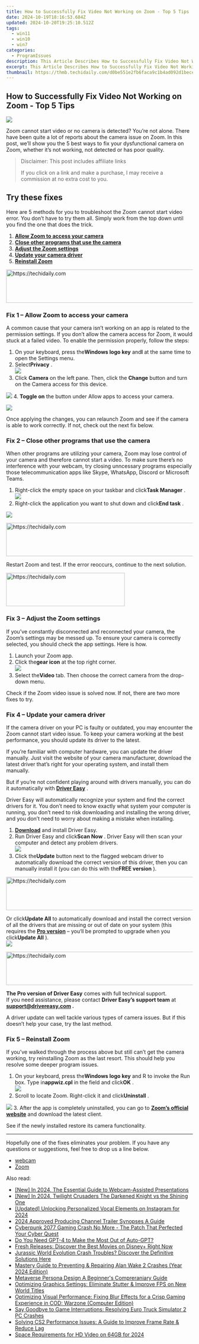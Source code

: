 ```yaml
---
title: How to Successfully Fix Video Not Working on Zoom - Top 5 Tips
date: 2024-10-19T18:16:53.684Z
updated: 2024-10-20T19:25:10.512Z
tags:
  - win11
  - win10
  - win7
categories:
  - ProgramIssues
description: This Article Describes How to Successfully Fix Video Not Working on Zoom - Top 5 Tips
excerpt: This Article Describes How to Successfully Fix Video Not Working on Zoom - Top 5 Tips
thumbnail: https://thmb.techidaily.com/d0be551e2fb6faca9c1b4ad092d1becef6333157c069bc8e90a60ea7ce1eb907.jpg
---
```


## How to Successfully Fix Video Not Working on Zoom - Top 5 Tips

![](https://images.drivereasy.com/wp-content/uploads/2022/03/zoom-cannot-start-video-1.jpg)

 Zoom cannot start video or no camera is detected? You’re not alone. There have been quite a lot of reports about the camera issue on Zoom. In this post, we’ll show you the 5 best ways to fix your dysfunctional camera on Zoom, whether it’s not working, not detected or has poor quality.

>  Disclaimer: This post includes affiliate links
>
>  If you click on a link and make a purchase, I may receive a commission at no extra cost to you.
>

## Try these fixes

 Here are 5 methods for you to troubleshoot the Zoom cannot start video error. You don’t have to try them all. Simply work from the top down until you find the one that does the trick.

1. **[Allow Zoom to access your camera](https://tools.techidaily.com/drivereasy/download/)**
2. **[Close other programs that use the camera](https://tools.techidaily.com/drivereasy/download/)**
3. **[Adjust the Zoom settings](https://tools.techidaily.com/drivereasy/download/)**
4. **[Update your camera driver](https://tools.techidaily.com/drivereasy/download/)**
5. **[Reinstall Zoom](https://tools.techidaily.com/drivereasy/download/)**

<!-- affiliate ads begin -->
<a href="https://appsumo.8odi.net/c/5597632/2100533/7443" target="_top" id="2100533">
  <img src="//a.impactradius-go.com/display-ad/7443-2100533" border="0" alt="https://techidaily.com" width="728" height="90"/>
</a>
<img height="0" width="0" src="https://appsumo.8odi.net/i/5597632/2100533/7443" style="position:absolute;visibility:hidden;" border="0" />
<!-- affiliate ads end -->

### Fix 1 – Allow Zoom to access your camera

 A common cause that your camera isn’t working on an app is related to the permission settings. If you don’t allow the camera access for Zoom, it would stuck at a failed video. To enable the permission properly, follow the steps:

1. On your keyboard, press the**Windows logo key** and**I** at the same time to open the Settings menu.
2. Select**Privacy** .  
![](https://images.drivereasy.com/wp-content/uploads/2020/12/1-2-3.jpg)
3. Click **Camera** on the left pane. Then, click the **Change** button and turn on the Camera access for this device.  

![](https://images.drivereasy.com/wp-content/uploads/2020/12/1-3-3.jpg)
4. **Toggle on** the button under Allow apps to access your camera.  

![](https://images.drivereasy.com/wp-content/uploads/2020/12/1-4-1.jpg)

 Once applying the changes, you can relaunch Zoom and see if the camera is able to work correctly. If not, check out the next fix below.

### Fix 2 – Close other programs that use the camera

 When other programs are utilizing your camera, Zoom may lose control of your camera and therefore cannot start a video. To make sure there’s no interference with your webcam, try closing unncessary programs especially those telecommunication apps like Skype, WhatsApp, Discord or Microsoft Teams.

1. Right-click the empty space on your taskbar and click**Task Manager** .  
![](https://images.drivereasy.com/wp-content/uploads/2020/10/1-1-10.jpg)
2. Right-click the application you want to shut down and click**End task** .  

![](https://images.drivereasy.com/wp-content/uploads/2020/09/2-2-1.jpg)

<!-- affiliate ads begin -->
<a href="https://aligracehair.sjv.io/c/5597632/2036472/19272" target="_top" id="2036472">
  <img src="//a.impactradius-go.com/display-ad/19272-2036472" border="0" alt="https://techidaily.com" width="728" height="90"/>
</a>
<img height="0" width="0" src="https://aligracehair.sjv.io/i/5597632/2036472/19272" style="position:absolute;visibility:hidden;" border="0" />
<!-- affiliate ads end -->

 Restart Zoom and test. If the error reoccurs, continue to the next solution.

<!-- affiliate ads begin -->
<a href="https://25home.pxf.io/c/5597632/2148647/16836" target="_top" id="2148647">
  <img src="//a.impactradius-go.com/display-ad/16836-2148647" border="0" alt="https://techidaily.com" width="320" height="90"/>
</a>
<img height="0" width="0" src="https://25home.pxf.io/i/5597632/2148647/16836" style="position:absolute;visibility:hidden;" border="0" />
<!-- affiliate ads end -->

### Fix 3 – Adjust the Zoom settings

 If you’ve constantly disconnected and reconnected your camera, the Zoom’s settings may be messed up. To ensure your camera is correctly selected, you should check the app settings. Here is how.

1. Launch your Zoom app.
2. Click the**gear icon** at the top right corner.  
![](https://images.drivereasy.com/wp-content/uploads/2020/12/2-6.jpg)
3. Select the**Video** tab. Then choose the correct camera from the drop-down menu.

 Check if the Zoom video issue is solved now. If not, there are two more fixes to try.

### Fix 4 – Update your camera driver

 If the camera driver on your PC is faulty or outdated, you may encounter the Zoom cannot start video issue. To keep your camera working at the best performance, you should update its driver to the latest.

 If you’re familiar with computer hardware, you can update the driver manually. Just visit the website of your camera manufacturer, download the latest driver that’s right for your operating system, and install them manually.

 But if you’re not confident playing around with drivers manually, you can do it automatically with **[Driver Easy](https://tools.techidaily.com/drivereasy/download/)**  .

 Driver Easy will automatically recognize your system and find the correct drivers for it. You don’t need to know exactly what system your computer is running, you don’t need to risk downloading and installing the wrong driver, and you don’t need to worry about making a mistake when installing.

1. **[Download](https://tools.techidaily.com/drivereasy/download/)**  and install Driver Easy.
2. Run Driver Easy and click**Scan Now** . Driver Easy will then scan your computer and detect any problem drivers.  
![](https://images.drivereasy.com/wp-content/uploads/2021/04/de-borderless.jpg)
3. Click the**Update** button next to the flagged webcam driver to automatically download the correct version of this driver, then you can manually install it (you can do this with the**FREE version** ).  

<!-- affiliate ads begin -->
<a href="https://aligracehair.sjv.io/c/5597632/1896546/19272" target="_top" id="1896546">
  <img src="//a.impactradius-go.com/display-ad/19272-1896546" border="0" alt="https://techidaily.com" width="728" height="90"/>
</a>
<img height="0" width="0" src="https://aligracehair.sjv.io/i/5597632/1896546/19272" style="position:absolute;visibility:hidden;" border="0" />
<!-- affiliate ads end -->

 Or click**Update All** to automatically download and install the correct version of all the drivers that are missing or out of date on your system (this requires the **[Pro version](https://tools.techidaily.com/drivereasy/download/)**  – you‘ll be prompted to upgrade when you click**Update All** ).  
![](https://images.drivereasy.com/wp-content/uploads/2021/04/update-webcam-driver-driver-easy.jpg)

<!-- affiliate ads begin -->
<a href="https://ephamedtechinc.pxf.io/c/5597632/2137208/26400" target="_top" id="2137208">
  <img src="//a.impactradius-go.com/display-ad/26400-2137208" border="0" alt="https://techidaily.com" width="728" height="90"/>
</a>
<img height="0" width="0" src="https://ephamedtechinc.pxf.io/i/5597632/2137208/26400" style="position:absolute;visibility:hidden;" border="0" />
<!-- affiliate ads end -->

**The Pro version of Driver Easy** comes with full technical support.  
 If you need assistance, please contact **Driver Easy’s support team** at **[support@drivereasy.com](https://tools.techidaily.com/drivereasy/download/) .**

 A driver update can well tackle various types of camera issues. But if this doesn’t help your case, try the last method.

### Fix 5 – Reinstall Zoom

 If you’ve walked through the process above but still can’t get the camera working, try reinstalling Zoom as the last resort. This should help you resolve some deeper program issues.

1. On your keyboard, press the**Windows logo key** and R to invoke the Run box. Type in**appwiz.cpl** in the field and click**OK** .  
![](https://images.drivereasy.com/wp-content/uploads/2021/02/6-1.jpg)
2. Scroll to locate Zoom. Right-click it and click**Uninstall** .  

![](https://images.drivereasy.com/wp-content/uploads/2021/02/6-2.jpg)
3. After the app is completely uninstalled, you can go to **[Zoom’s official website](https://zoom.us/download)**  and download the latest client.

See if the newly installed restore its camera functionality.

---

 Hopefully one of the fixes eliminates your problem. If you have any questions or suggestions, feel free to drop us a line below.

* [webcam](https://tools.techidaily.com/drivereasy/download/)
* [Zoom](https://tools.techidaily.com/drivereasy/download/)

<ins class="adsbygoogle"
     style="display:block"
     data-ad-format="autorelaxed"
     data-ad-client="ca-pub-7571918770474297"
     data-ad-slot="1223367746"></ins>

<ins class="adsbygoogle"
     style="display:block"
     data-ad-client="ca-pub-7571918770474297"
     data-ad-slot="8358498916"
     data-ad-format="auto"
     data-full-width-responsive="true"></ins>

<span class="atpl-alsoreadstyle">Also read:</span>
<div><ul>
<li><a href="https://screen-sharing-recording.techidaily.com/new-in-2024-the-essential-guide-to-webcam-assisted-presentations/"><u>[New] In 2024, The Essential Guide to Webcam-Assisted Presentations</u></a></li>
<li><a href="https://vp-tips.techidaily.com/new-in-2024-twilight-crusaders-the-darkened-knight-vs-the-shining-one/"><u>[New] In 2024, Twilight Crusaders The Darkened Knight vs the Shining One</u></a></li>
<li><a href="https://instagram-videos.techidaily.com/updated-unlocking-personalized-vocal-elements-on-instagram-for-2024/"><u>[Updated] Unlocking Personalized Vocal Elements on Instagram for 2024</u></a></li>
<li><a href="https://youtube-webster.techidaily.com/approved-producing-channel-trailer-synopses-a-guide/"><u>2024 Approved Producing Channel Trailer Synopses A Guide</u></a></li>
<li><a href="https://win-answers.techidaily.com/cyberpunk-2077-gaming-crash-no-more-the-patch-that-perfected-your-cyber-quest/"><u>Cyberpunk 2077 Gaming Crash No More - The Patch That Perfected Your Cyber Quest</u></a></li>
<li><a href="https://tech-revival.techidaily.com/do-you-need-gpt-4-to-make-the-most-out-of-auto-gpt/"><u>Do You Need GPT-4 to Make the Most Out of Auto-GPT?</u></a></li>
<li><a href="https://tech-renaissance.techidaily.com/fresh-releases-discover-the-best-movies-on-disneyplus-right-now/"><u>Fresh Releases: Discover the Best Movies on Disney+ Right Now</u></a></li>
<li><a href="https://win-able.techidaily.com/jurassic-world-evolution-crash-troubles-discover-the-definitive-solutions-here/"><u>Jurassic World Evolution Crash Troubles? Discover the Definitive Solutions Here</u></a></li>
<li><a href="https://win-able.techidaily.com/mastery-guide-to-preventing-and-repairing-alan-wake-2-crashes-year-2024-edition/"><u>Mastery Guide to Preventing & Repairing Alan Wake 2 Crashes (Year 2024 Edition)</u></a></li>
<li><a href="https://extra-resources.techidaily.com/metaverse-persona-design-a-beginners-compreraniary-guide/"><u>Metaverse Persona Design A Beginner's Compreraniary Guide</u></a></li>
<li><a href="https://win-able.techidaily.com/optimizing-graphics-settings-eliminate-stutter-and-improve-fps-on-new-world-titles/"><u>Optimizing Graphics Settings: Eliminate Stutter & Improve FPS on New World Titles</u></a></li>
<li><a href="https://win-able.techidaily.com/optimizing-visual-performance-fixing-blur-effects-for-a-crisp-gaming-experience-in-cod-warzone-computer-edition/"><u>Optimizing Visual Performance: Fixing Blur Effects for a Crisp Gaming Experience in COD: Warzone (Computer Edition)</u></a></li>
<li><a href="https://win-able.techidaily.com/say-goodbye-to-game-interruptions-resolving-euro-truck-simulator-2-pc-crashes/"><u>Say Goodbye to Game Interruptions: Resolving Euro Truck Simulator 2 PC Crashes</u></a></li>
<li><a href="https://win-able.techidaily.com/solving-cs2-performance-issues-a-guide-to-improve-frame-rate-and-reduce-lag/"><u>Solving CS2 Performance Issues: A Guide to Improve Frame Rate & Reduce Lag</u></a></li>
<li><a href="https://fox-direct.techidaily.com/space-requirements-for-hd-video-on-64gb-for-2024/"><u>Space Requirements for HD Video on 64GB for 2024</u></a></li>
</ul></div>

